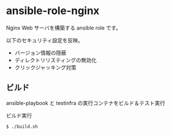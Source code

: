 # ansible-role-nginx

Nginx Web サーバを構築する ansible role です。

以下のセキュリティ設定を反映。

* バージョン情報の隠蔽
* ディレクトリリスティングの無効化
* クリックジャッキング対策


## ビルド

ansible-playbook と testinfra の実行コンテナをビルド＆テスト実行

ビルド実行

``` $ ./build.sh ```
